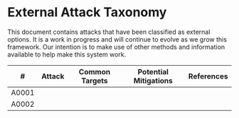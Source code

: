 # External Attack Taxonomy

This document contains attacks that have been classified as external options.  It is a work in progress and will continue to evolve as we grow this framework.  Our intention is to make use of other methods and information available to help make this system work.

| # |Attack|Common Targets|Potential Mitigations|References|
|---|------|--------------|---------------------|----------|
|A0001|||||
|A0002|||||
